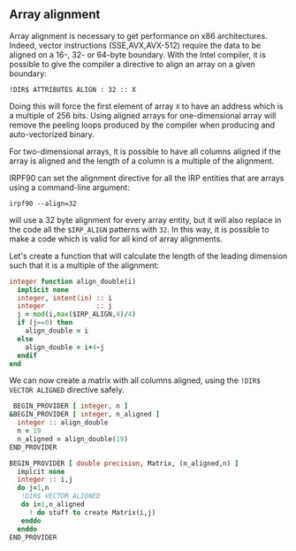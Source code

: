Array alignment
---------------

Array alignment is necessary to get performance on x86 architectures.
Indeed, vector instructions (SSE,AVX,AVX-512) require the data to be
aligned on a 16-, 32- or 64-byte boundary. With the Intel compiler,
it is possible to give the compiler a directive to align an array on
a given boundary:

    !DIR$ ATTRIBUTES ALIGN : 32 :: X

Doing this will force the first element of array ``X`` to have an address
which is a multiple of 256 bits. Using aligned arrays for one-dimensional
array will remove the peeling loops produced by the compiler when
producing and auto-vectorized binary.

For two-dimensional arrays, it is possible to have all columns aligned
if the array is aligned and the length of a column is a multiple of the
alignment.

IRPF90 can set the alignment directive for all the IRP entities that are
arrays using a command-line argument:

    irpf90 --align=32

will use a 32 byte alignment for every array entity, but it will also
replace in the code all the ``$IRP_ALIGN`` patterns with ``32``.
In this way, it is possible to make a code which is valid for all
kind of array alignments.

Let's create a function that will calculate the length of the leading
dimension such that it is a multiple of the alignment:

``` fortran
integer function align_double(i)
  implicit none
  integer, intent(in) :: i
  integer             :: j
  j = mod(i,max($IRP_ALIGN,4)/4)
  if (j==0) then
    align_double = i
  else
    align_double = i+4-j
  endif
end
```

We can now create a matrix with all columns aligned, using the
``!DIR$ VECTOR ALIGNED`` directive safely.

``` fortran
 BEGIN_PROVIDER [ integer, n ]
&BEGIN_PROVIDER [ integer, n_aligned ]
  integer :: align_double
  n = 19
  n_aligned = align_double(19)
END_PROVIDER

BEGIN_PROVIDER [ double precision, Matrix, (n_aligned,n) ]
  implcit none
  integer :: i,j
  do j=1,n
   !DIR$ VECTOR ALIGNED
   do i=1,n_aligned
     ! do stuff to create Matrix(i,j)
   enddo  
  enddo  
END_PROVIDER
```


